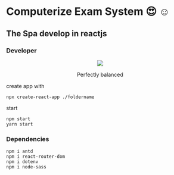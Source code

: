 # Computerize Exam System :heart_eyes: :relaxed:
## The Spa develop in reactjs 
### Developer
<div align="center">
<img src="https://images.unsplash.com/photo-1498050108023-c5249f4df085?ixid=MXwxMjA3fDB8MHxwaG90by1wYWdlfHx8fGVufDB8fHw%3D&ixlib=rb-1.2.1&auto=format&fit=crop&w=1052&q=80" >
<p>Perfectly balanced</p>
</div>


create app with 
```
npx create-react-app ./foldername
```

start
```
npm start
yarn start
```

### Dependencies

```
npm i antd
npm i react-router-dom
npm i dotenv
npm i node-sass

```